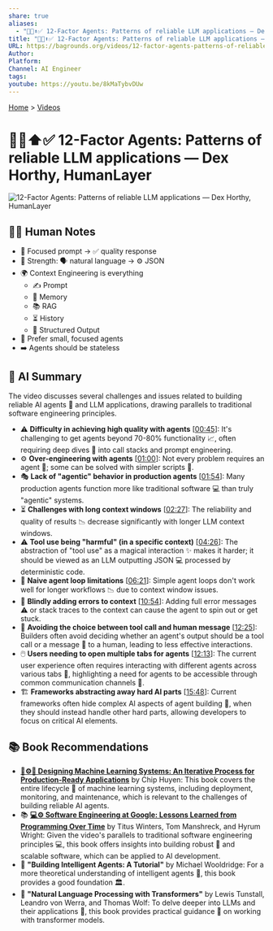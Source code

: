 ```yaml
---
share: true
aliases:
  - "🤖🔗⬆️✅ 12-Factor Agents: Patterns of reliable LLM applications — Dex Horthy, HumanLayer"
title: "🤖🔗⬆️✅ 12-Factor Agents: Patterns of reliable LLM applications — Dex Horthy, HumanLayer"
URL: https://bagrounds.org/videos/12-factor-agents-patterns-of-reliable-llm-applications-dex-horthy-humanlayer
Author: 
Platform: 
Channel: AI Engineer
tags: 
youtube: https://youtu.be/8kMaTybvDUw
---
```

[Home](../index.md) > [Videos](./index.md)  
# 🤖🔗⬆️✅ 12-Factor Agents: Patterns of reliable LLM applications — Dex Horthy, HumanLayer  
![12-Factor Agents: Patterns of reliable LLM applications — Dex Horthy, HumanLayer](https://youtu.be/8kMaTybvDUw)  
  
## 📝🐒 Human Notes  
- 🤏 Focused prompt -> ✅ quality response  
- 🤖 Strength: 🗣️ natural language -> ⚙️ JSON  
- 🌍 Context Engineering is everything  
    - ✍️ Prompt  
    - 🧠 Memory  
    - 📚 RAG  
    - ⏳ History  
    - 🧱 Structured Output  
- 🎯 Prefer small, focused agents  
- ➡️ Agents should be stateless  
  
## 🤖 AI Summary  
The video discusses several challenges and issues related to building reliable AI agents 🤖 and LLM applications, drawing parallels to traditional software engineering principles.  
  
* ⚠️ **Difficulty in achieving high quality with agents** \[[00:45](http://www.youtube.com/watch?v=8kMaTybvDUw&t=45)\]: It's challenging to get agents beyond 70-80% functionality 📈, often requiring deep dives 🤿 into call stacks and prompt engineering.  
* ⚙️ **Over-engineering with agents** \[[01:00](http://www.youtube.com/watch?v=8kMaTybvDUw&t=60)\]: Not every problem requires an agent 🤖; some can be solved with simpler scripts 📝.  
* 🎭 **Lack of "agentic" behavior in production agents** \[[01:54](http://www.youtube.com/watch?v=8kMaTybvDUw&t=114)\]: Many production agents function more like traditional software 💻 than truly "agentic" systems.  
* ⏳ **Challenges with long context windows** \[[02:27](http://www.youtube.com/watch?v=8kMaTybvDUw&t=147)\]: The reliability and quality of results 📉 decrease significantly with longer LLM context windows.  
* ⚠️ **Tool use being "harmful" (in a specific context)** \[[04:26](http://www.youtube.com/watch?v=8kMaTybvDUw&t=266)\]: The abstraction of "tool use" as a magical interaction ✨ makes it harder; it should be viewed as an LLM outputting JSON 💻 processed by deterministic code.  
* 🔁 **Naive agent loop limitations** \[[06:21](http://www.youtube.com/watch?v=8kMaTybvDUw&t=381)\]: Simple agent loops don't work well for longer workflows 📉 due to context window issues.  
* 🐛 **Blindly adding errors to context** \[[10:54](http://www.youtube.com/watch?v=8kMaTybvDUw&t=654)\]: Adding full error messages ⚠️ or stack traces to the context can cause the agent to spin out or get stuck.  
* 🤔 **Avoiding the choice between tool call and human message** \[[12:25](http://www.youtube.com/watch?v=8kMaTybvDUw&t=745)\]: Builders often avoid deciding whether an agent's output should be a tool call or a message 💬 to a human, leading to less effective interactions.  
* 🖱️ **Users needing to open multiple tabs for agents** \[[12:13](http://www.youtube.com/watch?v=8kMaTybvDUw&t=733)\]: The current user experience often requires interacting with different agents across various tabs 📑, highlighting a need for agents to be accessible through common communication channels 💬.  
* 🏗️ **Frameworks abstracting away hard AI parts** \[[15:48](http://www.youtube.com/watch?v=8kMaTybvDUw&t=948)\]: Current frameworks often hide complex AI aspects of agent building 🧱, when they should instead handle other hard parts, allowing developers to focus on critical AI elements.  
  
## 📚 Book Recommendations  
* **[🤖⚙️🔁 Designing Machine Learning Systems: An Iterative Process for Production-Ready Applications](../books/designing-machine-learning-systems-an-iterative-process-for-production-ready-applications.md)** by Chip Huyen: This book covers the entire lifecycle 🔄 of machine learning systems, including deployment, monitoring, and maintenance, which is relevant to the challenges of building reliable AI agents.  
* 📚 **[💻⚙️ Software Engineering at Google: Lessons Learned from Programming Over Time](../books/software-engineering-at-google-lessons-learned-from-programming-over-time.md)** by Titus Winters, Tom Manshreck, and Hyrum Wright: Given the video's parallels to traditional software engineering principles 💻, this book offers insights into building robust 💪 and scalable software, which can be applied to AI development.  
* 📖 **"Building Intelligent Agents: A Tutorial"** by Michael Wooldridge: For a more theoretical understanding of intelligent agents 🤖, this book provides a good foundation 🏛️.  
* 📖 **"Natural Language Processing with Transformers"** by Lewis Tunstall, Leandro von Werra, and Thomas Wolf: To delve deeper into LLMs and their applications 🤖, this book provides practical guidance 🧭 on working with transformer models.